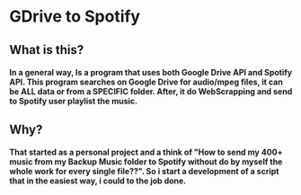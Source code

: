 # GDrive to Spotify
## What is this?
#### In a general way, Is a program that uses both Google Drive API and Spotify API. This program searches on Google Drive for audio/mpeg files, it can be ALL data or from a SPECIFIC folder. After, it do WebScrapping and send to Spotify user playlist the music.

## Why?
#### That started as a personal project and a think of "How to send my 400+ music from my Backup Music folder to Spotify without do by myself the whole work for every single file??". So i start a development of a script that in the easiest way, i could to the job done.
